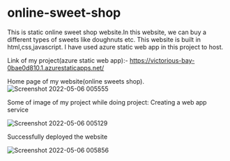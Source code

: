 # online-sweet-shop
This is static online sweet shop website.In this website, we can buy a different types of sweets like doughnuts etc. This website is built in html,css,javascript.
I have used azure static web app in this project to host.

Link of my project(azure static web app):- https://victorious-bay-0bae0d810.1.azurestaticapps.net/

Home page of my website(online sweets shop).
![Screenshot 2022-05-06 005555](https://user-images.githubusercontent.com/104895644/167010761-0157a267-302e-4765-aaf8-831a74cb3e6c.png)


Some of image of my project while doing project:
Creating a web app service

![Screenshot 2022-05-06 005129](https://user-images.githubusercontent.com/104895644/167011267-1efae3ef-287e-4e39-a517-2f7b29c66dd1.png)


Successfully deployed the website

![Screenshot 2022-05-06 005856](https://user-images.githubusercontent.com/104895644/167011320-55227f5e-e657-43f4-a5f0-60ec029cc8d2.png)
